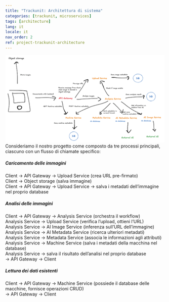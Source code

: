 ```yaml
---
title: "Trackunit: Architettura di sistema"
categories: [trackunit, microservices]
tags: [architecture]
lang: it
locale: it
nav_order: 2
ref: project-trackunit-architecture
---
```

![Diagramma dell'architettura](../../../assets/images/projects/trackunit/architecture/architecture.png)
Consideriamo il nostro progetto come composto da tre processi principali, ciascuno con un flusso di chiamate specifico:

##### Caricamento delle immagini
Client → API Gateway → Upload Service (crea URL pre-firmato)  
Client → Object storage (salva immagine)  
Client → API Gateway → Upload Service → salva i metadati dell’immagine nel proprio database

##### Analisi delle immagini
Client → API Gateway → Analysis Service (orchestra il workflow)  
Analysis Service → Upload Service (verifica l’upload, ottieni l’URL)  
Analysis Service → AI Image Service (inferenza sull’URL dell’immagine)  
Analysis Service → AI Metadata Service (ricerca ulteriori metadati)  
Analysis Service → Metadata Service (associa le informazioni agli attributi)  
Analysis Service → Machine Service (salva i metadati della macchina nel database)  
Analysis Service → salva il risultato dell’analisi nel proprio database  
→ API Gateway → Client

##### Lettura dei dati esistenti
Client → API Gateway → Machine Service (possiede il database delle macchine, fornisce operazioni CRUD)  
→ API Gateway → Client